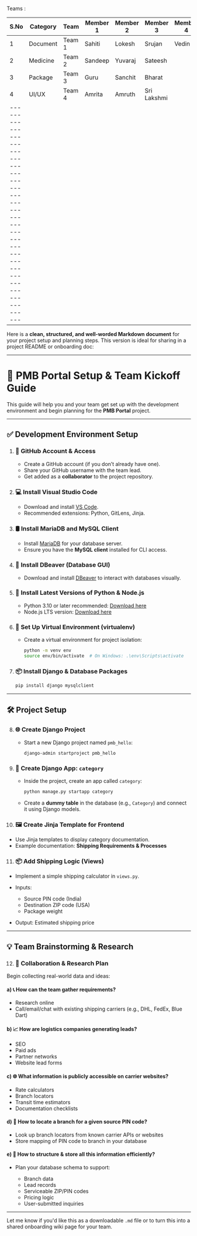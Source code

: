 

Teams : 
								
| S.No | Category       | Team     | Member 1     | Member 2  | Member 3     | Member 4     |
|------|----------------|----------|--------------|-----------|--------------|--------------|
| 1    | Document       | Team 1   | Sahiti       | Lokesh    | Srujan       | Vedin        |
| 2    | Medicine       | Team 2   | Sandeep      | Yuvaraj   | Sateesh      |              |
| 3    | Package        | Team 3   | Guru         | Sanchit   | Bharat       |              |
| 4    | UI/UX          | Team 4   | Amrita       | Amruth    | Sri Lakshmi  |              |
| ------------------------------------------------------------------------------------------|


  Here is a **clean, structured, and well-worded Markdown document** for your project setup and planning steps. This version is ideal for sharing in a project README or onboarding doc:

---

# 🚀 PMB Portal Setup & Team Kickoff Guide

This guide will help you and your team get set up with the development environment and begin planning for the **PMB Portal** project.

---

## ✅ Development Environment Setup

1. ### 🔗 GitHub Account & Access

   * Create a GitHub account (if you don’t already have one).
   * Share your GitHub username with the team lead.
   * Get added as a **collaborator** to the project repository.

2. ### 💻 Install Visual Studio Code

   * Download and install [VS Code](https://code.visualstudio.com/).
   * Recommended extensions: Python, GitLens, Jinja.

3. ### 🛢️ Install MariaDB and MySQL Client

   * Install [MariaDB](https://mariadb.org/download/) for your database server.
   * Ensure you have the **MySQL client** installed for CLI access.

4. ### 🐬 Install DBeaver (Database GUI)

   * Download and install [DBeaver](https://dbeaver.io/) to interact with databases visually.

5. ### 🐍 Install Latest Versions of Python & Node.js

   * Python 3.10 or later recommended: [Download here](https://www.python.org/)
   * Node.js LTS version: [Download here](https://nodejs.org/)

6. ### 🧪 Set Up Virtual Environment (virtualenv)

   * Create a virtual environment for project isolation:

     ```bash
     python -m venv env
     source env/bin/activate  # On Windows: .\env\Scripts\activate
     ```

7. ### 📦 Install Django & Database Packages

   ```bash
   pip install django mysqlclient
   ```

---

## 🛠️ Project Setup

8. ### 🌐 Create Django Project

   * Start a new Django project named `pmb_hello`:

     ```bash
     django-admin startproject pmb_hello
     ```

9. ### 🧩 Create Django App: `category`

   * Inside the project, create an app called `category`:

     ```bash
     python manage.py startapp category
     ```
   * Create a **dummy table** in the database (e.g., `Category`) and connect it using Django models.

10. ### 🖼️ Create Jinja Template for Frontend

* Use Jinja templates to display category documentation.
* Example documentation: **Shipping Requirements & Processes**

11. ### 📦 Add Shipping Logic (Views)

* Implement a simple shipping calculator in `views.py`.
* Inputs:

  * Source PIN code (India)
  * Destination ZIP code (USA)
  * Package weight
* Output: Estimated shipping price

---

## 💡 Team Brainstorming & Research

12. ### 🧠 Collaboration & Research Plan

Begin collecting real-world data and ideas:

#### a) 📞 How can the team gather requirements?

* Research online
* Call/email/chat with existing shipping carriers (e.g., DHL, FedEx, Blue Dart)

#### b) 📈 How are logistics companies generating leads?

* SEO
* Paid ads
* Partner networks
* Website lead forms

#### c) 🌐 What information is publicly accessible on carrier websites?

* Rate calculators
* Branch locators
* Transit time estimators
* Documentation checklists

#### d) 🏢 How to locate a branch for a given source PIN code?

* Look up branch locators from known carrier APIs or websites
* Store mapping of PIN code to branch in your database

#### e) 🧾 How to structure & store all this information efficiently?

* Plan your database schema to support:

  * Branch data
  * Lead records
  * Serviceable ZIP/PIN codes
  * Pricing logic
  * User-submitted inquiries

---

Let me know if you'd like this as a downloadable `.md` file or to turn this into a shared onboarding wiki page for your team.
